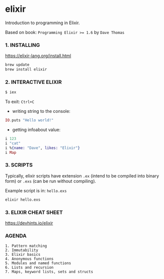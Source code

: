 # elixir
Introduction to programming in Elixir.

Based on book: `Programming Elixir >= 1.6` by `Dave Thomas`

### 1. INSTALLING
https://elixir-lang.org/install.html
```bash
brew update
brew install elixir
```
### 2. INTERACTIVE ELIXIR
```bash
$ iex
```
To exit: `Ctrl+C`

- writing string to the console:
```elixir
IO.puts "Hello world!"
```
- getting infoabout value:
```elixir
i 123
i "cat"
i %{name: "Dave", likes: "Elixir"}
i Map
```
### 3. SCRIPTS
Typically, elixir scripts have extension `.ex` (intend to be compiled into binary form) or `.exs` (can be run without compiling).

Example script is in: `hello.exs`
```bash
elixir hello.exs
```

### 3. ELIXIR CHEAT SHEET
https://devhints.io/elixir


### AGENDA
    1. Pattern matching
    2. Immutability
    3. Elixir basics
    4. Anonymous functions
    5. Modules and named functions
    6. Lists and recursion
    7. Maps, keyword lists, sets and structs